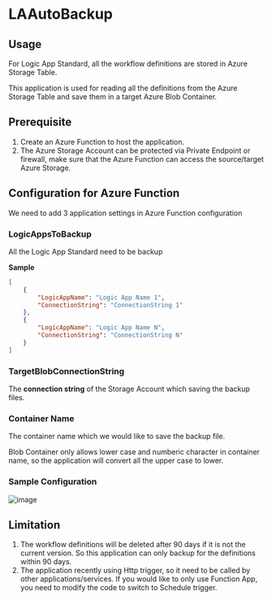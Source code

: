 # LAAutoBackup
## Usage
For Logic App Standard, all the workflow definitions are stored in Azure Storage Table. 

This application is used for reading all the definitions from the Azure Storage Table and save them in a target Azure Blob Container.

## Prerequisite
1. Create an Azure Function to host the application.
2. The Azure Storage Account can be protected via Private Endpoint or firewall, make sure that the Azure Function can access the source/target Azure Storage.

## Configuration for Azure Function
We need to add 3 application settings in Azure Function configuration

### LogicAppsToBackup

All the Logic App Standard need to be backup

**Sample**
```json
[
	{
		"LogicAppName": "Logic App Name 1",
		"ConnectionString": "ConnectionString 1"
	},
	{
		"LogicAppName": "Logic App Name N",
		"ConnectionString": "ConnectionString N"
	}
]
```


### TargetBlobConnectionString
The **connection string** of the Storage Account which saving the backup files.


### Container Name
The container name which we would like to save the backup file. 

Blob Container only allows lower case and numberic character in container name, so the application will convert all the upper case to lower.


### Sample Configuration
![image](https://user-images.githubusercontent.com/72241569/177250368-7875d590-612a-4504-89fa-00d776486868.png)


## Limitation
1. The workflow definitions will be deleted after 90 days if it is not the current version. So this application can only backup for the definitions within 90 days.
2. The application recently using Http trigger, so it need to be called by other applications/services. If you would like to only use Function App, you need to modify the code to switch to Schedule trigger.
